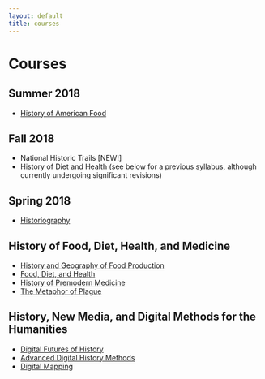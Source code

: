 ```yaml
---
layout: default
title: courses
---
```


# Courses

## Summer 2018
* [History of American Food](american-food)

## Fall 2018
* National Historic Trails [NEW!]
* History of Diet and Health (see below for a previous syllabus, although currently undergoing significant revisions)

## Spring 2018
* [Historiography](historiography)


## History of Food, Diet, Health, and Medicine
* [History and Geography of Food Production](food-system-literacy)
* [Food, Diet, and Health](food-diet-health)
* [History of Premodern Medicine](premodern-medicine/fall-2015)
* [The Metaphor of Plague](metaphor-of-plague)


## History, New Media, and Digital Methods for the Humanities
* [Digital Futures of History](digital-futures-of-history)
* [Advanced Digital History Methods](digital-methods)
* [Digital Mapping](digital-mapping)
